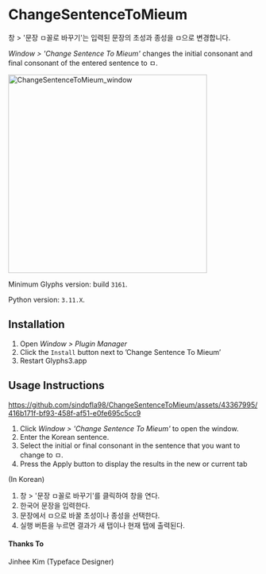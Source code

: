 # ChangeSentenceToMieum
창 > '문장 ㅁ꼴로 바꾸기'는 입력된 문장의 초성과 종성을 ㅁ으로 변경합니다.

*Window > 'Change Sentence To Mieum'* changes the initial consonant and final consonant of the entered sentence to ㅁ.

<img width="400" alt="ChangeSentenceToMieum_window" src="https://github.com/sindpfla98/ChangeSentenceToMieum/assets/43367995/6cdd4b70-c3ed-4cca-b19d-605e6dbaaed9">

Minimum Glyphs version: build `3161`.

Python version: `3.11.X`.

## Installation
1. Open *Window > Plugin Manager*
2. Click the `Install` button next to ’Change Sentence To Mieum’
3. Restart Glyphs3.app

## Usage Instructions
https://github.com/sindpfla98/ChangeSentenceToMieum/assets/43367995/416b171f-bf93-458f-af51-e0fe695c5cc9
1. Click *Window > 'Change Sentence To Mieum'* to open the window.
2. Enter the Korean sentence.
3. Select the initial or final consonant in the sentence that you want to change to ㅁ.
4. Press the Apply button to display the results in the new or current tab

(In Korean)
1. 창 > '문장 ㅁ꼴로 바꾸기'를 클릭하여 창을 연다.
2. 한국어 문장을 입력한다.
3. 문장에서 ㅁ으로 바꿀 초성이나 종성을 선택한다.
4. 실행 버튼을 누르면 결과가 새 탭이나 현재 탭에 출력된다.

#### Thanks To

Jinhee Kim (Typeface Designer)
